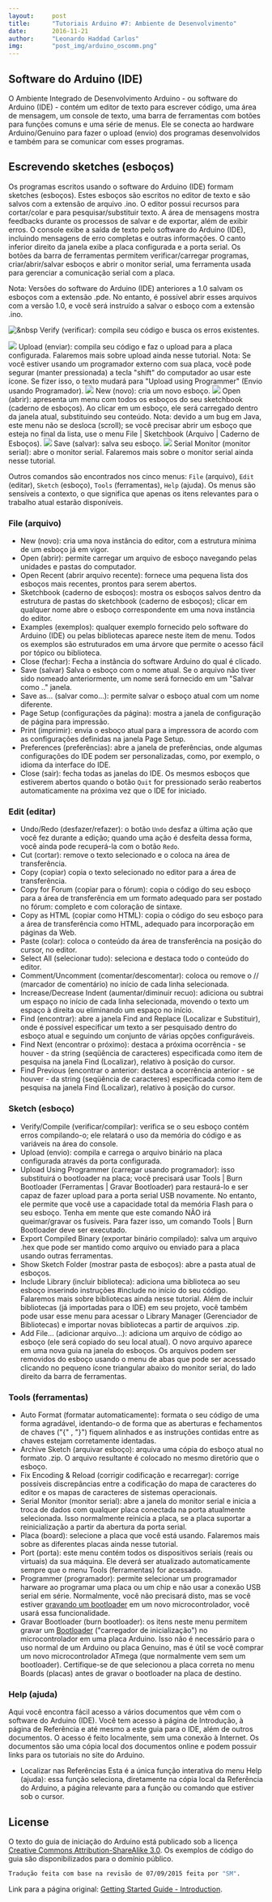 ```yaml
---
layout:     post
title:      "Tutoriais Arduino #7: Ambiente de Desenvolvimento"
date:       2016-11-21
author:     "Leonardo Haddad Carlos"
img:        "post_img/arduino_oscomm.png"
---
```


## Software do Arduino (IDE)

O Ambiente Integrado de Desenvolvimento Arduino - ou software do Arduino (IDE) - contém um editor de texto para escrever código, uma área de mensagem, um console de texto, uma barra de ferramentas com botões para funções comuns e uma série de menus. Ele se conecta ao hardware Arduino/Genuino para fazer o upload (envio) dos programas desenvolvidos e também para se comunicar com esses programas.

## Escrevendo sketches (esboços)

Os programas escritos usando o software do Arduino (IDE) formam sketches (esboços). Estes esboços são escritos no editor de texto e são salvos com a extensão de arquivo .ino. O editor possui recursos para cortar/colar e para pesquisar/substituir texto. A área de mensagens mostra feedbacks durante os processos de salvar e de exportar, além de exibir erros. O console exibe a saída de texto pelo software do Arduino (IDE), incluindo mensagens de erro completas e outras informações. O canto inferior direito da janela exibe a placa configurada e a porta serial. Os botões da barra de ferramentas permitem verificar/carregar programas, criar/abrir/salvar esboços e abrir o monitor serial, uma ferramenta usada para gerenciar a comunicação serial com a placa.

Nota: Versões do software do Arduino (IDE) anteriores a 1.0 salvam os esboços com a extensão .pde. No entanto, é possível abrir esses arquivos com a versão 1.0, e você será instruído a salvar o esboço com a extensão .ino.

<img src="{{ site.baseurl }}/post_img/arduinotutorials/env_verify.png" style="float: left; max-height: 50px;" /> &nbsp
Verify (verificar): compila seu código e busca os erros existentes.

<img src="{{ site.baseurl }}/post_img/arduinotutorials/env_upload.png" style="margin: 0 auto; max-height: 50px;" />
Upload (enviar): compila seu código e faz o upload para a placa configurada. Falaremos mais sobre upload ainda nesse tutorial.
Nota: Se você estiver usando um programador externo com sua placa, você pode segurar (manter pressionada) a tecla "shift" do computador ao usar este ícone. Se fizer isso, o texto mudará para "Upload using Programmer" (Envio usando Programador).

<img src="{{ site.baseurl }}/post_img/arduinotutorials/env_new.png" style="margin: 0 auto; max-height: 50px;" />
New (novo): cria um novo esboço.

<img src="{{ site.baseurl }}/post_img/arduinotutorials/env_open.png" style="margin: 0 auto; max-height: 50px;" />
Open (abrir): apresenta um menu com todos os esboços do seu sketchbook (caderno de esboços). Ao clicar em um esboço, ele será carregado dentro da janela atual, substituindo seu conteúdo.
Nota: devido a um bug em Java, este menu não se desloca (scroll); se você precisar abrir um esboço que esteja no final da lista, use o menu File | Sketchbook (Arquivo | Caderno de Esboços).

<img src="{{ site.baseurl }}/post_img/arduinotutorials/env_save.png" style="margin: 0 auto; max-height: 50px;" />
Save (salvar): salva seu esboço.

<img src="{{ site.baseurl }}/post_img/arduinotutorials/env_serial.png" style="margin: 0 auto; max-height: 50px;" />
Serial Monitor (monitor serial): abre o monitor serial. Falaremos mais sobre o monitor serial ainda nesse tutorial.

Outros comandos são encontrados nos cinco menus: `File` (arquivo), `Edit` (editar), `Sketch` (esboço), `Tools` (ferramentas), `Help` (ajuda). Os menus são sensíveis a contexto, o que significa que apenas os itens relevantes para o trabalho atual estarão disponíveis.

### File (arquivo)

 - New (novo): cria uma nova instância do editor, com a estrutura mínima de um esboço já em vigor.
 - Open (abrir): permite carregar um arquivo de esboço navegando pelas unidades e pastas do computador.
 - Open Recent (abrir arquivo recente): fornece uma pequena lista dos esboços mais recentes, prontos para serem abertos.
 - Sketchbook (caderno de esboços): mostra os esboços salvos dentro da estrutura de pastas do sketchbook (caderno de esboços); clicar em qualquer nome abre o esboço correspondente em uma nova instância do editor.
 - Examples (exemplos): qualquer exemplo fornecido pelo software do Arduino (IDE) ou pelas bibliotecas aparece neste item de menu. Todos os exemplos são estruturados em uma árvore que permite o acesso fácil por tópico ou biblioteca.
 - Close (fechar):
Fecha a instância do software Arduino do qual é clicado.
 - Save (salvar)
Salva o esboço com o nome atual. Se o arquivo não tiver sido nomeado anteriormente, um nome será fornecido em um "Salvar como .." janela.
 - Save as... (salvar como...): permite salvar o esboço atual com um nome diferente.
 - Page Setup (configurações da página): mostra a janela de configuração de página para impressão.
 - Print (imprimir): envia o esboço atual para a impressora de acordo com as configurações definidas na janela Page Setup.
 - Preferences (preferências): abre a janela de preferências, onde algumas configurações do IDE podem ser personalizadas, como, por exemplo, o idioma da interface do IDE.
 - Close (sair): fecha todas as janelas do IDE. Os mesmos esboços que estiverem abertos quando o botão `Quit` for pressionado serão reabertos automaticamente na próxima vez que o IDE for iniciado.

### Edit (editar)

 - Undo/Redo (desfazer/refazer): o botão `Undo` desfaz a última ação que você fez durante a edição; quando uma ação é desfeita dessa forma, você ainda pode recuperá-la com o botão `Redo`.
 - Cut (cortar): remove o texto selecionado e o coloca na área de transferência.
 - Copy (copiar) copia o texto selecionado no editor para a área de transferência.
 - Copy for Forum (copiar para o fórum): copia o código do seu esboço para a área de transferência em um formato adequado para ser postado no fórum: completo e com coloração de sintaxe.
 - Copy as HTML (copiar como HTML): copia o código do seu esboço para a área de transferência como HTML, adequado para incorporação em páginas da Web.
 - Paste (colar): coloca o conteúdo da área de transferência na posição do cursor, no editor.
 - Select All (selecionar tudo): seleciona e destaca todo o conteúdo do editor.
 - Comment/Uncomment (comentar/descomentar): coloca ou remove o // (marcador de comentário) no início de cada linha selecionada.
 - Increase/Decrease Indent (aumentar/diminuir recuo): adiciona ou subtrai um espaço no início de cada linha selecionada, movendo o texto um espaço à direita ou eliminando um espaço no início.
 - Find (encontrar): abre a janela Find and Replace (Localizar e Substituir), onde é possível especificar um texto a ser pesquisado dentro do esboço atual e seguindo um conjunto de várias opções configuráveis.
 - Find Next (encontrar o próximo): destaca a próxima ocorrência - se houver - da string (seqüência de caracteres) especificada como item de pesquisa na janela Find (Localizar), relativo à posição do cursor.
 - Find Previous (encontrar o anterior: destaca a ocorrência anterior - se houver - da string (seqüência de caracteres) especificada como item de pesquisa na janela Find (Localizar), relativo à posição do cursor.

### Sketch (esboço)

 - Verify/Compile (verificar/compilar): verifica se o seu esboço contém erros compilando-o; ele relatará o uso da memória do código e as variáveis ​​na área do console.
 - Upload (envio): compila e carrega o arquivo binário na placa configurada através da porta configurada.
 - Upload Using Programmer (carregar usando programador): isso substituirá o bootloader na placa; você precisará usar Tools | Burn Bootloader (Ferramentas | Gravar Bootloader) para restaurá-lo e ser capaz de fazer upload para a porta serial USB novamente. No entanto, ele permite que você use a capacidade total da memória Flash para o seu esboço. Tenha em mente que este comando NÃO irá queimar/gravar os fusíveis. Para fazer isso, um comando Tools | Burn Bootloader deve ser executado.
 - Export Compiled Binary (exportar binário compilado): salva um arquivo .hex que pode ser mantido como arquivo ou enviado para a placa usando outras ferramentas.
 - Show Sketch Folder (mostrar pasta de esboços): abre a pasta atual de esboços.
 - Include Library (incluir biblioteca): adiciona uma biblioteca ao seu esboço inserindo instruções #include no início do seu código. Falaremos mais sobre bibliotecas ainda nesse tutorial. Além de incluir bibliotecas (já importadas para o IDE) em seu projeto, você também pode usar esse menu para acessar o Library Manager (Gerenciador de Bibliotecas) e importar novas bibliotecas a partir de arquivos .zip.
 - Add File... (adicionar arquivo...): adiciona um arquivo de código ao esboço (ele será copiado do seu local atual). O novo arquivo aparece em uma nova guia na janela do esboços. Os arquivos podem ser removidos do esboço usando o menu de abas que pode ser acessado clicando no pequeno ícone triangular abaixo do monitor serial, do lado direito da barra de ferramentas.

### Tools (ferramentas)

 - Auto Format (formatar automaticamente): formata o seu código de uma forma agradável, identando-o de forma que as aberturas e fechamentos de chaves ("{" , "}") fiquem alinhados e as instruções contidas entre as chaves estejam corretamente identadas.
 - Archive Sketch (arquivar esboço): arquiva uma cópia do esboço atual no formato .zip. O arquivo resultante é colocado no mesmo diretório que o esboço.
 - Fix Encoding & Reload (corrigir codificação e recarregar): corrige possíveis discrepâncias entre a codificação do mapa de caracteres do editor e os mapas de caracteres de sistemas operacionais.
 - Serial Monitor (monitor serial): abre a janela do monitor serial e inicia a troca de dados com qualquer placa conectada na porta atualmente selecionada. Isso normalmente reinicia a placa, se a placa suportar a reinicialização a partir da abertura da porta serial.
 - Placa (board): selecione a placa que você está usando. Falaremos mais sobre as diferentes placas ainda nesse tutorial.
 - Port (porta): este menu contém todos os dispositivos seriais (reais ou virtuais) da sua máquina. Ele deverá ser atualizado automaticamente sempre que o menu Tools (ferramentas) for acessado.
 - Programmer (programador): permite selecionar um programador harware ao programar uma placa ou um chip e não usar a conexão USB serial em série. Normalmente, você não precisará disto, mas se você estiver [gravando um bootloader][bootloader] em um novo microcontrolador, você usará essa funcionalidade.
 - Gravar Bootloader (burn bootloader): os itens neste menu permitem gravar um [Bootloader][bootloader] ("carregador de inicialização") no microcontrolador em uma placa Arduino. Isso não é necessário para o uso normal de um Arduino ou placa Genuino, mas é útil se você comprar um novo microcontrolador ATmega (que normalmente vem sem um bootloader). Certifique-se de que selecionou a placa correta no menu Boards (placas) antes de gravar o bootloader na placa de destino.

### Help (ajuda)

Aqui você encontra fácil acesso a vários documentos que vêm com o software do Arduino (IDE). Você tem acesso à página de Introdução, à página de Referência e até mesmo a este guia para o IDE, além de outros documentos. O acesso é feito localmente, sem uma conexão à Internet. Os documentos são uma cópia local dos documentos online e podem possuir links para os tutoriais no site do Arduino.
 - Localizar nas Referências
Esta é a única função interativa do menu Help (ajuda): essa função seleciona, diretamente na cópia local da Referência do Arduino, a página relevante para a função ou comando que estiver sob o cursor.

License
----

O texto do guia de iniciação do Arduino está publicado sob a licença [Creative Commons Attribution-ShareAlike 3.0][ccasa3]. Os exemplos de código do guia são disponibilizados para o domínio público.

```sh
Tradução feita com base na revisão de 07/09/2015 feita por "SM".
```

Link para a página original: [Getting Started Guide - Introduction][originalpage].

[//]: # (These are reference links used in the body of this note and get stripped out when the markdown processor does its job. There is no need to format nicely because it shouldn't be seen. Thanks SO - http://stackoverflow.com/questions/4823468/store-comments-in-markdown-syntax)


   [placeholder]: <>
   [placeholder]: <>
   [bootloader]: <https://www.arduino.cc/en/Hacking/Bootloader>
   [originalpage]: <https://www.arduino.cc/en/Guide/Environment>
   [ccasa3]: <https://creativecommons.org/licenses/by-sa/3.0>
   [arduino]: <https://www.arduino.cc>
